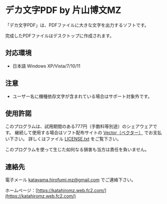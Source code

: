 # デカ文字PDF by 片山博文MZ

「デカ文字PDF」は、PDFファイルに大きな文字を出力するソフトです。

完成したPDFファイルはデスクトップに作成されます。

## 対応環境

- 日本語 Windows XP/Vista/7/10/11

## 注意

- ユーザー名に機種依存文字が含まれている場合はサポート対象外です。

## 使用許諾

このプログラムは、試用期間のある777円（手数料等別途）のシェアウェアです。
継続して使用する場合はソフト配布サイトの [Vector（ベクター）](https://www.vector.co.jp) でお支払い下さい。
詳しくはファイル [LICENSE.txt](LICENSE.txt) をご覧下さい。

このプログラムを使って生じた如何なる損害も当方は責任を負いません。

## 連絡先

電子メール katayama.hirofumi.mz@gmail.com でご連絡下さい。

ホームページ：[https://katahiromz.web.fc2.com/](https://katahiromz.web.fc2.com/)
